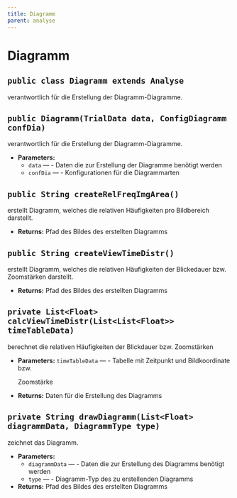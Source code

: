 ```yaml
---
title: Diagramm
parent: analyse
---
```


# Diagramm


## `public class Diagramm extends Analyse`

verantwortlich für die Erstellung der Diagramm-Diagramme.

## `public Diagramm(TrialData data, ConfigDiagramm confDia)`

verantwortlich für die Erstellung der Diagramm-Diagramme.

 * **Parameters:**
   * `data` — - Daten die zur Erstellung der Diagramme benötigt werden
   * `confDia` — - Konfigurationen für die Diagrammarten

## `public String createRelFreqImgArea()`

erstellt Diagramm, welches die relativen Häufigkeiten pro Bildbereich darstellt.

 * **Returns:** Pfad des Bildes des erstellten Diagramms

## `public String createViewTimeDistr()`

erstellt Diagramm, welches die relativen Häufigkeiten der Blickedauer bzw. Zoomstärken darstellt.

 * **Returns:** Pfad des Bildes des erstellten Diagramms

## `private List<Float> calcViewTimeDistr(List<List<Float>> timeTableData)`

berechnet die relativen Häufigkeiten der Blickdauer bzw. Zoomstärken

 * **Parameters:** `timeTableData` — - Tabelle mit Zeitpunkt und Bildkoordinate bzw.

     Zoomstärke
 * **Returns:** Daten für die Erstellung des Diagramms

## `private String drawDiagramm(List<Float> diagrammData, DiagrammType type)`

zeichnet das Diagramm.

 * **Parameters:**
   * `diagrammData` — - Daten die zur Erstellung des Diagramms benötigt werden
   * `type` — - Diagramm-Typ des zu erstellenden Diagramms
 * **Returns:** Pfad des Bildes des erstellten Diagramms
